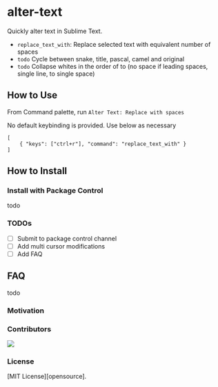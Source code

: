 # alter-text

Quickly alter text in Sublime Text.
- `replace_text_with`:  Replace selected text with equivalent number of spaces
- `todo` Cycle between snake, title, pascal, camel and original
- `todo` Collapse whites in the order of to (no space if leading spaces, single line, to single space)


## How to Use

From Command palette, run `Alter Text: Replace with spaces`

No default keybinding is provided. Use below as necessary
```
[
    { "keys": ["ctrl+r"], "command": "replace_text_with" }
]
```
## How to Install

### Install with Package Control
todo

### TODOs
- [ ] Submit to package control channel
- [ ] Add multi cursor modifications
- [ ] Add FAQ

## FAQ
todo

### Motivation

### Contributors

<a href="https://github.com/cibinmathew/sublime-alter-text/graphs/contributors">
  <img src="https://contributors-img.web.app/image?repo=cibinmathew/sublime-alter-text" />
</a>

### License

[MIT License][opensource].
